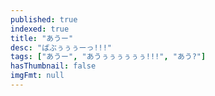 ```yaml
---
published: true
indexed: true
title: "あうー"
desc: "ばぶぅぅぅーっ!!!"
tags: ["あうー", "あうぅぅぅぅぅぅ!!!", "あう?"]
hasThumbnail: false
imgFmt: null
---
```

